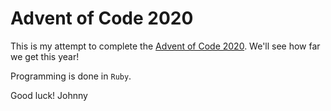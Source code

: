 # Advent of Code 2020
This is my attempt to complete the [Advent of Code 2020]((https://adventofcode.com/2020)). We'll see how far we get this year!

Programming is done in `Ruby`.

Good luck!
Johnny
